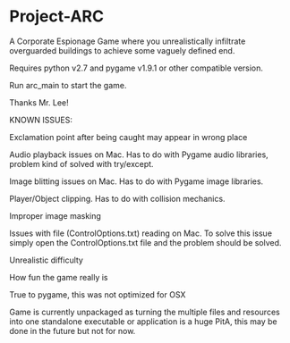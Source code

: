 # Project-ARC
A Corporate Espionage Game where you unrealistically infiltrate overguarded buildings to achieve some vaguely defined end.

Requires python v2.7 and pygame v1.9.1 or other compatible version.

Run arc_main to start the game.

Thanks Mr. Lee!

KNOWN ISSUES:

Exclamation point after being caught may appear in wrong place

Audio playback issues on Mac. Has to do with Pygame audio libraries, problem kind of solved with try/except.

Image blitting issues on Mac. Has to do with Pygame image libraries.

Player/Object clipping. Has to do with collision mechanics.

Improper image masking

Issues with file (ControlOptions.txt) reading on Mac. To solve this issue simply open the ControlOptions.txt file and the problem should be solved.

Unrealistic difficulty

How fun the game really is

True to pygame, this was not optimized for OSX

Game is currently unpackaged as turning the multiple files and resources into one standalone executable or application is a huge PitA, this may be done in the future but not for now.
